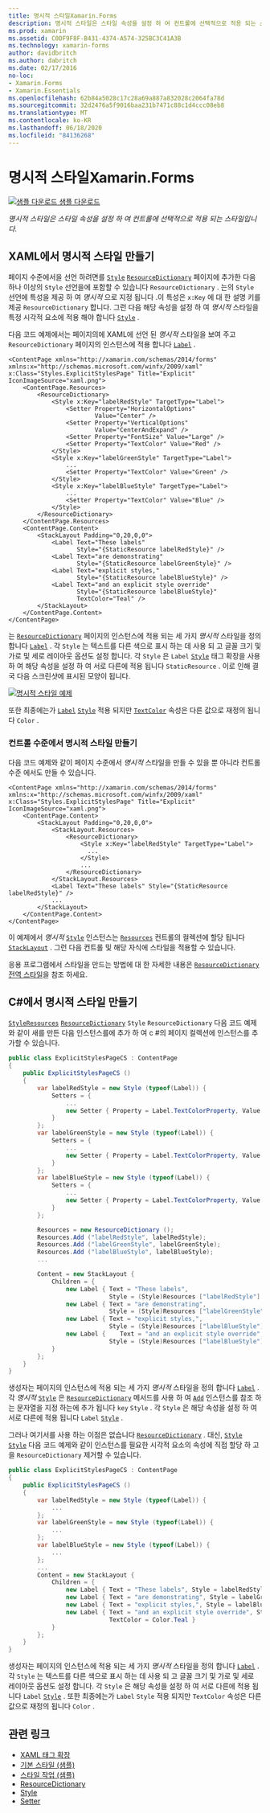```yaml
---
title: 명시적 스타일Xamarin.Forms
description: 명시적 스타일은 스타일 속성을 설정 하 여 컨트롤에 선택적으로 적용 되는 스타일입니다. 이 문서에서는 응용 프로그램에서 명시적 스타일을 사용 하는 방법을 설명 Xamarin.Forms 합니다.
ms.prod: xamarin
ms.assetid: C0DF9F8F-B431-4374-A574-325BC3C41A3B
ms.technology: xamarin-forms
author: davidbritch
ms.author: dabritch
ms.date: 02/17/2016
no-loc:
- Xamarin.Forms
- Xamarin.Essentials
ms.openlocfilehash: 62b84a5028c17c28a69a887a832028c2064fa78d
ms.sourcegitcommit: 32d2476a5f9016baa231b7471c88c1d4ccc08eb8
ms.translationtype: MT
ms.contentlocale: ko-KR
ms.lasthandoff: 06/18/2020
ms.locfileid: "84136268"
---
```

# <a name="explicit-styles-in-xamarinforms"></a>명시적 스타일Xamarin.Forms

[![샘플 다운로드](~/media/shared/download.png) 샘플 다운로드](https://docs.microsoft.com/samples/xamarin/xamarin-forms-samples/userinterface-styles-basicstyles)

_명시적 스타일은 스타일 속성을 설정 하 여 컨트롤에 선택적으로 적용 되는 스타일입니다._

## <a name="create-an-explicit-style-in-xaml"></a>XAML에서 명시적 스타일 만들기

페이지 수준에서을 선언 하려면를 [`Style`](xref:Xamarin.Forms.Style) [`ResourceDictionary`](xref:Xamarin.Forms.ResourceDictionary) 페이지에 추가한 다음 하나 이상의 `Style` 선언을에 포함할 수 있습니다 `ResourceDictionary` . 는의 `Style` 선언에 특성을 제공 하 여 *명시적* 으로 지정 됩니다 .이 특성은 `x:Key` 에 대 한 설명 키를 제공 `ResourceDictionary` 합니다. 그런 다음 해당 속성을 설정 하 여 *명시적* 스타일을 특정 시각적 요소에 적용 해야 합니다 [`Style`](xref:Xamarin.Forms.NavigableElement.Style) .

다음 코드 예제에서는 페이지의에 XAML에 선언 된 *명시적* 스타일을 보여 주고 `ResourceDictionary` 페이지의 인스턴스에 적용 합니다 [`Label`](xref:Xamarin.Forms.Label) .

```xaml
<ContentPage xmlns="http://xamarin.com/schemas/2014/forms" xmlns:x="http://schemas.microsoft.com/winfx/2009/xaml" x:Class="Styles.ExplicitStylesPage" Title="Explicit" IconImageSource="xaml.png">
    <ContentPage.Resources>
        <ResourceDictionary>
            <Style x:Key="labelRedStyle" TargetType="Label">
                <Setter Property="HorizontalOptions"
                        Value="Center" />
                <Setter Property="VerticalOptions"
                        Value="CenterAndExpand" />
                <Setter Property="FontSize" Value="Large" />
                <Setter Property="TextColor" Value="Red" />
            </Style>
            <Style x:Key="labelGreenStyle" TargetType="Label">
                ...
                <Setter Property="TextColor" Value="Green" />
            </Style>
            <Style x:Key="labelBlueStyle" TargetType="Label">
                ...
                <Setter Property="TextColor" Value="Blue" />
            </Style>
        </ResourceDictionary>
    </ContentPage.Resources>
    <ContentPage.Content>
        <StackLayout Padding="0,20,0,0">
            <Label Text="These labels"
                   Style="{StaticResource labelRedStyle}" />
            <Label Text="are demonstrating"
                   Style="{StaticResource labelGreenStyle}" />
            <Label Text="explicit styles,"
                   Style="{StaticResource labelBlueStyle}" />
            <Label Text="and an explicit style override"
                   Style="{StaticResource labelBlueStyle}"
                   TextColor="Teal" />
        </StackLayout>
    </ContentPage.Content>
</ContentPage>
```

는 [`ResourceDictionary`](xref:Xamarin.Forms.ResourceDictionary) 페이지의 인스턴스에 적용 되는 세 가지 *명시적* 스타일을 정의 합니다 [`Label`](xref:Xamarin.Forms.Label) . 각 `Style` 는 텍스트를 다른 색으로 표시 하는 데 사용 되 고 글꼴 크기 및 가로 및 세로 레이아웃 옵션도 설정 합니다. 각 `Style` 은 `Label` [`Style`](xref:Xamarin.Forms.NavigableElement.Style) 태그 확장을 사용 하 여 해당 속성을 설정 하 여 서로 다른에 적용 됩니다 `StaticResource` . 이로 인해 결국 다음 스크린샷에 표시된 모양이 됩니다.

[![명시적 스타일 예제](explicit-images/explicit-styles.png)](explicit-images/explicit-styles-large.png#lightbox)

또한 최종에는가 [`Label`](xref:Xamarin.Forms.Label) [`Style`](xref:Xamarin.Forms.Style) 적용 되지만 [`TextColor`](xref:Xamarin.Forms.Label.TextColor) 속성은 다른 값으로 재정의 됩니다 `Color` .

### <a name="create-an-explicit-style-at-the-control-level"></a>컨트롤 수준에서 명시적 스타일 만들기

다음 코드 예제와 같이 페이지 수준에서 *명시적* 스타일을 만들 수 있을 뿐 아니라 컨트롤 수준 에서도 만들 수 있습니다.

```xaml
<ContentPage xmlns="http://xamarin.com/schemas/2014/forms" xmlns:x="http://schemas.microsoft.com/winfx/2009/xaml" x:Class="Styles.ExplicitStylesPage" Title="Explicit" IconImageSource="xaml.png">
    <ContentPage.Content>
        <StackLayout Padding="0,20,0,0">
            <StackLayout.Resources>
                <ResourceDictionary>
                    <Style x:Key="labelRedStyle" TargetType="Label">
                      ...
                    </Style>
                    ...
                </ResourceDictionary>
            </StackLayout.Resources>
            <Label Text="These labels" Style="{StaticResource labelRedStyle}" />
            ...
        </StackLayout>
    </ContentPage.Content>
</ContentPage>
```

이 예제에서 *명시적* [`Style`](xref:Xamarin.Forms.Style) 인스턴스는 [`Resources`](xref:Xamarin.Forms.VisualElement.Resources) 컨트롤의 컬렉션에 할당 됩니다 [`StackLayout`](xref:Xamarin.Forms.StackLayout) . 그런 다음 컨트롤 및 해당 자식에 스타일을 적용할 수 있습니다.

응용 프로그램에서 스타일을 만드는 방법에 대 한 자세한 내용은 [`ResourceDictionary`](xref:Xamarin.Forms.ResourceDictionary) [전역 스타일](~/xamarin-forms/user-interface/styles/application.md)을 참조 하세요.

## <a name="create-an-explicit-style-in-c35"></a>C&#35;에서 명시적 스타일 만들기

[`Style`](xref:Xamarin.Forms.Style)[`Resources`](xref:Xamarin.Forms.VisualElement.Resources) [`ResourceDictionary`](xref:Xamarin.Forms.ResourceDictionary) `Style` `ResourceDictionary` 다음 코드 예제와 같이 새를 만든 다음 인스턴스를에 추가 하 여 c #의 페이지 컬렉션에 인스턴스를 추가할 수 있습니다.

```csharp
public class ExplicitStylesPageCS : ContentPage
{
    public ExplicitStylesPageCS ()
    {
        var labelRedStyle = new Style (typeof(Label)) {
            Setters = {
                ...
                new Setter { Property = Label.TextColorProperty, Value = Color.Red    }
            }
        };
        var labelGreenStyle = new Style (typeof(Label)) {
            Setters = {
                ...
                new Setter { Property = Label.TextColorProperty, Value = Color.Green }
            }
        };
        var labelBlueStyle = new Style (typeof(Label)) {
            Setters = {
                ...
                new Setter { Property = Label.TextColorProperty, Value = Color.Blue }
            }
        };

        Resources = new ResourceDictionary ();
        Resources.Add ("labelRedStyle", labelRedStyle);
        Resources.Add ("labelGreenStyle", labelGreenStyle);
        Resources.Add ("labelBlueStyle", labelBlueStyle);
        ...

        Content = new StackLayout {
            Children = {
                new Label { Text = "These labels",
                            Style = (Style)Resources ["labelRedStyle"] },
                new Label { Text = "are demonstrating",
                            Style = (Style)Resources ["labelGreenStyle"] },
                new Label { Text = "explicit styles,",
                            Style = (Style)Resources ["labelBlueStyle"] },
                new Label {    Text = "and an explicit style override",
                            Style = (Style)Resources ["labelBlueStyle"], TextColor = Color.Teal }
            }
        };
    }
}
```

생성자는 페이지의 인스턴스에 적용 되는 세 가지 *명시적* 스타일을 정의 합니다 [`Label`](xref:Xamarin.Forms.Label) . 각 *명시적* [`Style`](xref:Xamarin.Forms.Style) 은 [`ResourceDictionary`](xref:Xamarin.Forms.ResourceDictionary) 메서드를 사용 하 여 [`Add`](xref:Xamarin.Forms.ResourceDictionary.Add(System.String,System.Object)) 인스턴스를 참조 하는 문자열을 지정 하는에 추가 됩니다 `key` `Style` . 각 `Style` 은 해당 속성을 설정 하 여 서로 다른에 적용 됩니다 `Label` [`Style`](xref:Xamarin.Forms.NavigableElement.Style) .

그러나 여기서를 사용 하는 이점은 없습니다 [`ResourceDictionary`](xref:Xamarin.Forms.ResourceDictionary) . 대신, [`Style`](xref:Xamarin.Forms.Style) [`Style`](xref:Xamarin.Forms.NavigableElement.Style) 다음 코드 예제와 같이 인스턴스를 필요한 시각적 요소의 속성에 직접 할당 하 고을 `ResourceDictionary` 제거할 수 있습니다.

```csharp
public class ExplicitStylesPageCS : ContentPage
{
    public ExplicitStylesPageCS ()
    {
        var labelRedStyle = new Style (typeof(Label)) {
            ...
        };
        var labelGreenStyle = new Style (typeof(Label)) {
            ...
        };
        var labelBlueStyle = new Style (typeof(Label)) {
            ...
        };
        ...
        Content = new StackLayout {
            Children = {
                new Label { Text = "These labels", Style = labelRedStyle },
                new Label { Text = "are demonstrating", Style = labelGreenStyle },
                new Label { Text = "explicit styles,", Style = labelBlueStyle },
                new Label { Text = "and an explicit style override", Style = labelBlueStyle,
                            TextColor = Color.Teal }
            }
        };
    }
}
```

생성자는 페이지의 인스턴스에 적용 되는 세 가지 *명시적* 스타일을 정의 합니다 [`Label`](xref:Xamarin.Forms.Label) . 각 `Style` 는 텍스트를 다른 색으로 표시 하는 데 사용 되 고 글꼴 크기 및 가로 및 세로 레이아웃 옵션도 설정 합니다. 각 `Style` 은 해당 속성을 설정 하 여 서로 다른에 적용 됩니다 `Label` [`Style`](xref:Xamarin.Forms.NavigableElement.Style) . 또한 최종에는가 `Label` `Style` 적용 되지만 `TextColor` 속성은 다른 값으로 재정의 됩니다 `Color` .

## <a name="related-links"></a>관련 링크

- [XAML 태그 확장](~/xamarin-forms/xaml/xaml-basics/xaml-markup-extensions.md)
- [기본 스타일 (샘플)](https://docs.microsoft.com/samples/xamarin/xamarin-forms-samples/userinterface-styles-basicstyles)
- [스타일 작업 (샘플)](https://docs.microsoft.com/samples/xamarin/xamarin-forms-samples/workingwithstyles)
- [ResourceDictionary](xref:Xamarin.Forms.ResourceDictionary)
- [Style](xref:Xamarin.Forms.Style)
- [Setter](xref:Xamarin.Forms.Setter)
